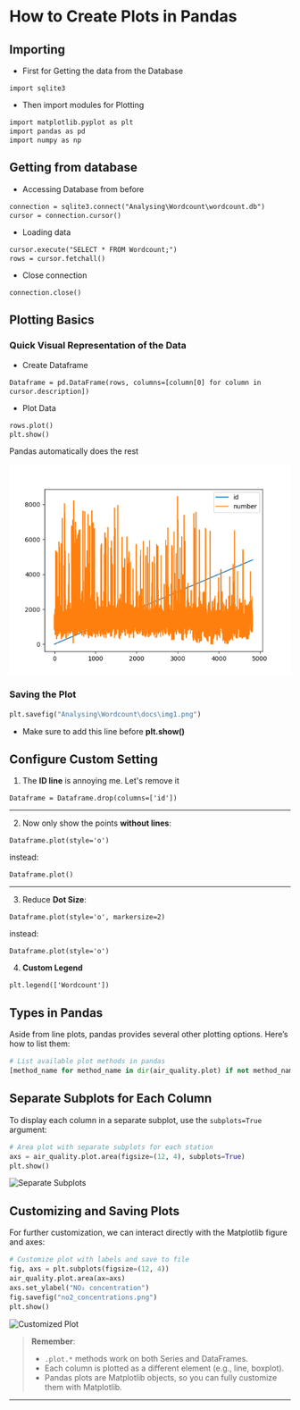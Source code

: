 # How to Create Plots in Pandas

## Importing

- First for Getting the data from the Database

```
import sqlite3
```

- Then import modules for Plotting

```
import matplotlib.pyplot as plt
import pandas as pd
import numpy as np
```

## Getting from database

- Accessing Database from before

```
connection = sqlite3.connect("Analysing\Wordcount\wordcount.db")
cursor = connection.cursor()
```

- Loading data

```
cursor.execute("SELECT * FROM Wordcount;")
rows = cursor.fetchall()
```

- Close connection

```
connection.close()
```

## Plotting Basics

### Quick Visual Representation of the Data

- Create Dataframe

```
Dataframe = pd.DataFrame(rows, columns=[column[0] for column in cursor.description])
```

- Plot Data

```
rows.plot()
plt.show()
```

Pandas automatically does the rest

![Quick Data Overview Plot](docs/img1.png)

### Saving the Plot

```python
plt.savefig("Analysing\Wordcount\docs\img1.png")
```

- Make sure to add this line before **plt.show()**

## Configure Custom Setting

1. The **ID line** is annoying me. Let's remove it

```
Dataframe = Dataframe.drop(columns=['id'])
```

---

2.  Now only show the points **without lines**:

```
Dataframe.plot(style='o')
```

instead:

```
Dataframe.plot()
```

---

<!-- 3. Make **Fullscreen**

```
manager = plt.get_current_fig_manager()
manager.full_screen_toggle()
``` -->

3.  Reduce **Dot Size**:

```
Dataframe.plot(style='o', markersize=2)
```

instead:

```
Dataframe.plot(style='o')
```

4. **Custom Legend**

```
plt.legend(['Wordcount'])
```

## Types in Pandas

Aside from line plots, pandas provides several other plotting options. Here’s how to list them:

```python
# List available plot methods in pandas
[method_name for method_name in dir(air_quality.plot) if not method_name.startswith("_")]
```

## Separate Subplots for Each Column

To display each column in a separate subplot, use the `subplots=True` argument:

```python
# Area plot with separate subplots for each station
axs = air_quality.plot.area(figsize=(12, 4), subplots=True)
plt.show()
```

![Separate Subplots](https://pandas.pydata.org/docs/_images/04_airqual_area_subplot.png)

## Customizing and Saving Plots

For further customization, we can interact directly with the Matplotlib figure and axes:

```python
# Customize plot with labels and save to file
fig, axs = plt.subplots(figsize=(12, 4))
air_quality.plot.area(ax=axs)
axs.set_ylabel("NO₂ concentration")
fig.savefig("no2_concentrations.png")
plt.show()
```

![Customized Plot](https://pandas.pydata.org/docs/_images/04_airqual_customized.png)

> **Remember**:
>
> - `.plot.*` methods work on both Series and DataFrames.
> - Each column is plotted as a different element (e.g., line, boxplot).
> - Pandas plots are Matplotlib objects, so you can fully customize them with Matplotlib.

---
